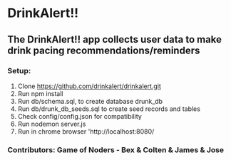 # DrinkAlert!!
## The DrinkAlert!! app collects user data to make drink pacing recommendations/reminders
### Setup: 
1. Clone https://github.com/drinkalert/drinkalert.git
2. Run npm install 
3. Run db/schema.sql, to create database drunk_db
4. Run db/drunk_db_seeds.sql to create seed records and tables
5. Check config/config.json for compatibility
6. Run nodemon server.js
7. Run in chrome browser 'http://localhost:8080/
### Contributors: Game of Noders - Bex & Colten & James & Jose
